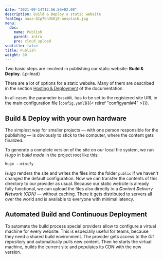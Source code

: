 ```yaml
---
date: "2021-09-14T12:56:56+02:00"
description: Build & Deploy a static website
featImg: nasa-Q1p7bh3SHj8-unsplash.jpg
menu:
  doc:
    name: Publish
    parent: intro
    pre: cloud_upload
subtitle: false
title: Publish
weight: 80
---
```


Two basic steps are involved in publishing our static website: **Build & Deploy**.
{.p-lead} <!--more-->

There are a lot of options for a static website. Many of them are described in the section [Hosting & Deployment](https://gohugo.io/hosting-and-deployment/) of the documentation.

In all cases the parameter `baseURL` has to be set to the registered site URL in the main configuration file [`config.yaml`]({{< relref "configyaml#4" >}}).

## Build & Deploy with your own hardware

The simplest way for smaller projects — with one person responsible for the publishing — is obviously to stick to the computer, where the content gets finalized.

To generate a complete version of the site on our local file system, we run _Hugo_ in *build mode* in the project root like this:

```md {class=col-left}
hugo --minify
```

_Hugo_ renders the site and writes the files into the folder `public` if we haven't changed the default configuration. Now we can transfer the contents of this directory to our provider as usual. Because our static website is already fully functional, we can upload the files also directly to a _**C**ontent **D**elivery **N**etwork (CDN)_ — without caching. There it gets distributed to servers all over the world and is available to everyone with minimal latency.

## Automated Build and Continuous Deployment

To automate the build process special providers allow to configure a virtual machine for every website. This is especially useful for teams, because they need a shared build environment. The provider gets access to the *Git* repository and automatically pulls new content. Then he starts the virtual machine, builds the current site and populates its CDN with the new version.
